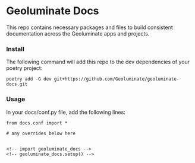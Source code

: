 # Geoluminate Docs

This repo contains necessary packages and files to build consistent documentation across the Geoluminate apps and projects.

### Install

The following command will add this repo to the dev dependencies of your poetry project:

    poetry add -G dev git+https://github.com/Geoluminate/geoluminate-docs.git 

### Usage

In your docs/conf.py file, add the following lines:

    from docs.conf import *

    # any overrides below here


    <!-- import geoluminate_docs -->
    <!-- geoluminate_docs.setup() -->
